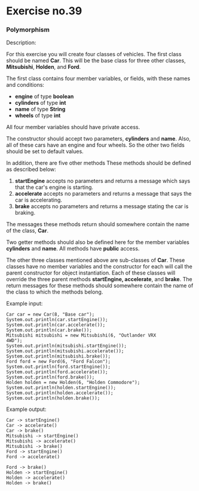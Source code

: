 # Exercise no.39
### Polymorphism

Description:

For this exercise you will create four classes of vehicles. The first class should be named **Car**. This will be the base class for three other classes, **Mitsubishi**, **Holden**, and **Ford**.

The first class contains four member variables, or fields, with these names and conditions:
- **engine** of type **boolean**
- **cylinders** of type **int**
- **name** of type **String**
- **wheels** of type **int**

All four member variables should have private access.

The constructor should accept two parameters, **cylinders** and **name**. Also, all of these cars have an engine and four wheels. So the other two fields should be set to default values.

In addition, there are five other methods These methods should be defined as described below:
1. **startEngine** accepts no parameters and returns a message which says that the car's engine is starting.
2. **accelerate** accepts no parameters and returns a message that says the car is accelerating.
3. **brake** accepts no parameters and returns a message stating the car is braking.

The messages these methods return should somewhere contain the name of the class, **Car**.
 
Two getter methods should also be defined here for the member variables **cylinders** and **name**. All methods have **public** access.

The other three classes mentioned above are sub-classes of **Car**. These classes have no member variables and the constructor for each will call the parent constructor for object instantiation. Each of these classes will override the three parent methods **startEngine, accelerate**, and **brake**. The return messages for these methods should somewhere contain the name of the class to which the methods belong.
   
Example input:
```
Car car = new Car(8, "Base car");
System.out.println(car.startEngine());
System.out.println(car.accelerate());
System.out.println(car.brake());
Mitsubishi mitsubishi = new Mitsubishi(6, "Outlander VRX
4WD");
System.out.println(mitsubishi.startEngine());
System.out.println(mitsubishi.accelerate());
System.out.println(mitsubishi.brake());
Ford ford = new Ford(6, "Ford Falcon");
System.out.println(ford.startEngine());
System.out.println(ford.accelerate());
System.out.println(ford.brake());
Holden holden = new Holden(6, "Holden Commodore");
System.out.println(holden.startEngine());
System.out.println(holden.accelerate());
System.out.println(holden.brake());
```

Example output:
```
Car -> startEngine()
Car -> accelerate()
Car -> brake()
Mitsubishi -> startEngine()
Mitsubishi -> accelerate()
Mitsubishi -> brake()
Ford -> startEngine()
Ford -> accelerate()

Ford -> brake()
Holden -> startEngine()
Holden -> accelerate()
Holden -> brake()
```